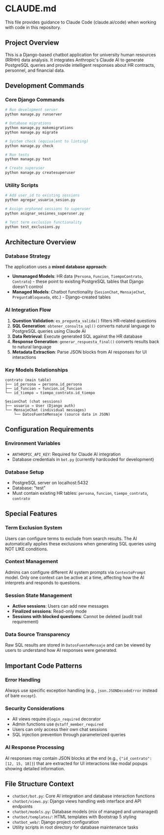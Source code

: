 # CLAUDE.md

This file provides guidance to Claude Code (claude.ai/code) when working with code in this repository.

## Project Overview

This is a Django-based chatbot application for university human resources (RRHH) data analysis. It integrates Anthropic's Claude AI to generate PostgreSQL queries and provide intelligent responses about HR contracts, personnel, and financial data.

## Development Commands

### Core Django Commands
```bash
# Run development server
python manage.py runserver

# Database migrations
python manage.py makemigrations
python manage.py migrate

# System check (equivalent to linting)
python manage.py check

# Run tests
python manage.py test

# Create superuser
python manage.py createsuperuser
```

### Utility Scripts
```bash
# Add user_id to existing sessions
python agregar_usuario_sesion.py

# Assign orphaned sessions to superuser
python asignar_sesiones_superuser.py

# Test term exclusion functionality
python test_exclusions.py
```

## Architecture Overview

### Database Strategy
The application uses a **mixed database approach**:
- **Unmanaged Models**: HR data (`Persona`, `Funcion`, `TiempoContrato`, `Contrato`) - these point to existing PostgreSQL tables that Django doesn't control
- **Managed Models**: Chatbot functionality (`SesionChat`, `MensajeChat`, `PreguntaBloqueada`, etc.) - Django-created tables

### AI Integration Flow
1. **Question Validation**: `es_pregunta_valida()` filters HR-related questions
2. **SQL Generation**: `obtener_consulta_sql()` converts natural language to PostgreSQL queries using Claude AI
3. **Data Retrieval**: Execute generated SQL against the HR database
4. **Response Generation**: `generar_respuesta_final()` converts results back to natural language
5. **Metadata Extraction**: Parse JSON blocks from AI responses for UI interactions

### Key Models Relationships
```
contrato (main table)
├── id_persona → persona.id_persona
├── id_funcion → funcion.id_funcion  
└── id_tiempo → tiempo_contrato.id_tiempo

SesionChat (chat sessions)
├── usuario → User (Django auth)
└── MensajeChat (individual messages)
    └── DatosFuenteMensaje (source data in JSON)
```

## Configuration Requirements

### Environment Variables
- `ANTHROPIC_API_KEY`: Required for Claude AI integration
- Database credentials in `bot.py` (currently hardcoded for development)

### Database Setup
- PostgreSQL server on localhost:5432
- Database: "test"
- Must contain existing HR tables: `persona`, `funcion`, `tiempo_contrato`, `contrato`

## Special Features

### Term Exclusion System
Users can configure terms to exclude from search results. The AI automatically applies these exclusions when generating SQL queries using NOT LIKE conditions.

### Context Management
Admins can configure different AI system prompts via `ContextoPrompt` model. Only one context can be active at a time, affecting how the AI interprets and responds to questions.

### Session State Management
- **Active sessions**: Users can add new messages
- **Finalized sessions**: Read-only mode
- **Sessions with blocked questions**: Cannot be deleted (audit trail requirement)

### Data Source Transparency
Raw SQL results are stored in `DatosFuenteMensaje` and can be viewed by users to understand how AI responses were generated.

## Important Code Patterns

### Error Handling
Always use specific exception handling (e.g., `json.JSONDecodeError` instead of bare `except`).

### Security Considerations
- All views require `@login_required` decorator
- Admin functions use `@staff_member_required`
- Users can only access their own chat sessions
- SQL injection prevention through parameterized queries

### AI Response Processing
AI responses may contain JSON blocks at the end (e.g., `{"id_contrato": [12, 15, 18]}`) that are extracted for UI interactions like modal popups showing detailed information.

## File Structure Context

- `chatbot/bot.py`: Core AI integration and database interaction functions
- `chatbot/views.py`: Django views handling web interface and API endpoints
- `chatbot/models.py`: Database models (mix of managed and unmanaged)
- `chatbot/templates/`: HTML templates with Bootstrap 5 styling
- `chatbot_web/`: Django project configuration
- Utility scripts in root directory for database maintenance tasks